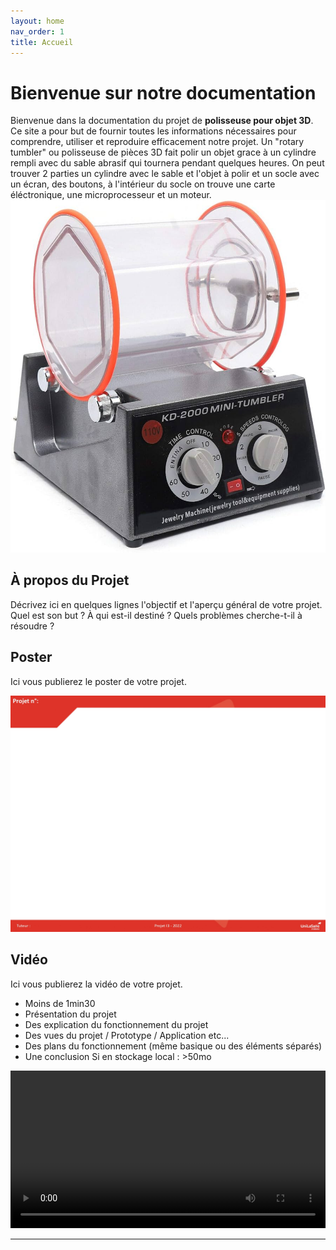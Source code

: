 ```yaml
---
layout: home
nav_order: 1
title: Accueil
---
```


# Bienvenue sur notre documentation

Bienvenue dans la documentation du projet de **polisseuse pour objet 3D**. Ce site a pour but de fournir toutes les informations nécessaires pour comprendre, utiliser et reproduire efficacement notre projet.
Un "rotary tumbler" ou polisseuse de pièces 3D fait polir un objet grace à un cylindre rempli avec du sable abrasif qui tournera pendant quelques heures. On peut trouver 2 parties un cylindre avec le sable et l'objet à polir et un socle avec un écran, des boutons, à l'intérieur du socle on trouve une carte éléctronique, une microprocesseur et un moteur.
![Illustration vectorielle colorée avec un fond blanc, montrant un atelier équipé pour un projet de conception mécanique, électronique et informatique](images/polisseuse.jpg)

## À propos du Projet

Décrivez ici en quelques lignes l'objectif et l'aperçu général de votre projet. Quel est son but ? À qui est-il destiné ? Quels problèmes cherche-t-il à résoudre ?

## Poster

Ici vous publierez le poster de votre projet.

![Poster projet](images/poster.jpg)

## Vidéo

Ici vous publierez la vidéo de votre projet. 
- Moins de 1min30
- Présentation du projet 
- Des explication du fonctionnement du projet
- Des vues du projet / Prototype / Application etc... 
- Des plans du fonctionnement (même basique ou des éléments séparés)
- Une conclusion
Si en stockage local : >50mo

<video src="images/intro_amiens.mp4" controls title="Title"  style="width: 100%;"></video>

---
